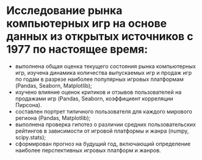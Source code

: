 # Исследование рынка компьютерных игр на основе данных из открытых источников c 1977 по настоящее время:
- выполнена общая оценка текущего состояния рынка компьютерных игр, изучена динамика количества выпускаемых игр и продаж игр по годам в разрезе наиболее популярных игровых платформам (Pandas, Seaborn, Matplotlib);
- изучено влияние оценок критиков и отзывов пользователей на продажами игр (Pandas, Seaborn, коэффициент корреляции Пирсона).
- составлен портрет типичного пользователя для каждого мирового региона (Pandas, Matplotlib);
- выполнена проверка гипотез о различии средних пользовательских рейтингов в зависимости от игровой платформы и жанра (numpy, scipy.stats);
- сформирован прогноз на будущий год, включающий определение наиболее перспективных игровых платформ и жанров.
